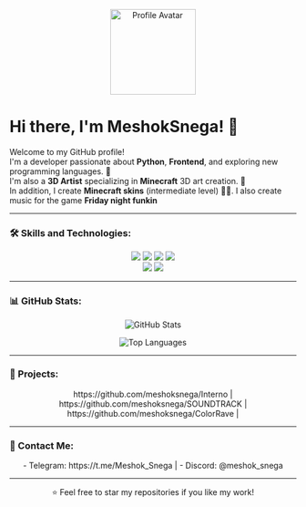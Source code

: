 <p align="center">
  <img src="https://i.imgur.com/S92I6kx.png" width="150" alt="Profile Avatar" />
</p>

# Hi there, I'm MeshokSnega! 👋

Welcome to my GitHub profile!  
I'm a developer passionate about **Python**, **Frontend**, and exploring new programming languages. 🚀  
I'm also a **3D Artist** specializing in **Minecraft** 3D art creation. 🎨  
In addition, I create **Minecraft skins** (intermediate level) 🧑‍🎨.
I also create music for the game **Friday night funkin**

---

### 🛠️ Skills and Technologies:

<p align="center">
  <img src="https://img.shields.io/badge/-Python-3776AB?style=flat&logo=python&logoColor=white" />
  <img src="https://img.shields.io/badge/-HTML5-E34F26?style=flat&logo=html5&logoColor=white" />
  <img src="https://img.shields.io/badge/-CSS-1572B6?style=flat&logo=css3&logoColor=white" />
  <img src="https://img.shields.io/badge/-JavaScript-F7DF1E?style=flat&logo=javascript&logoColor=black" />
  <br />
  <img src="https://img.shields.io/badge/-Java-007396?style=flat&logo=java&logoColor=white" />
  <img src="https://img.shields.io/badge/-Denizen-5B5B5B?style=flat" />
</p>

---

### 📊 GitHub Stats:

<p align="center">
  <img src="https://github-readme-stats.vercel.app/api?username=meshoksnega&show_icons=true&theme=radical" alt="GitHub Stats" />
</p>

<p align="center">
  <img src="https://github-readme-stats.vercel.app/api/top-langs/?username=meshoksnega&layout=compact&theme=radical" alt="Top Languages" />
</p>

---

### 🚀 Projects:

<p align="center">
https://github.com/meshoksnega/Interno |
https://github.com/meshoksnega/SOUNDTRACK |
https://github.com/meshoksnega/ColorRave |
</p>

---

### 💬 Contact Me:

<p align="center">
  - Telegram: https://t.me/Meshok_Snega |
  - Discord: @meshok_snega
</p>

---

<p align="center">
  ⭐️ Feel free to star my repositories if you like my work!
</p>

